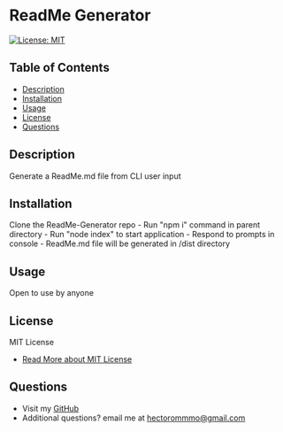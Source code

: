 # ReadMe Generator
  [![License: MIT](https://img.shields.io/badge/License-MIT-yellow.svg)](https://opensource.org/licenses/MIT)

  ## Table of Contents
  - [Description](#description)
  - [Installation](#installation)
  - [Usage](#usage)
  - [License](#license)
  - [Questions](#questions)

  ## Description
  Generate a ReadMe.md file from CLI user input

  ## Installation
  Clone the ReadMe-Generator repo - Run "npm i" command in parent directory - Run "node index" to start application - Respond to prompts in console - ReadMe.md file will be generated in /dist directory

  ## Usage
  Open to use by anyone

  

  

  ## License
  MIT License
  - [Read More about MIT License](https://opensource.org/licenses/MIT)

  ## Questions
  - Visit my [GitHub](https://github.com/hectorromo06)
  - Additional questions? email me at <hectorommmo@gmail.com>
  